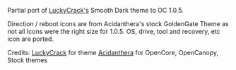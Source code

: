 Partial port of [LuckyCrack's](https://github.com/LuckyCrack/OpenCore-Themes) Smooth Dark theme to OC 1.0.5.

Direction / reboot icons are from Acidanthera's stock GoldenGate Theme as not all Icons were the right size for 1.0.5.
OS, drive, tool and recovery, etc icon are ported.

Credits:
[LuckyCrack](https://github.com/LuckyCrack/) for theme
[Acidanthera](https://github.com/acidanthera) for OpenCore, OpenCanopy, Stock themes
